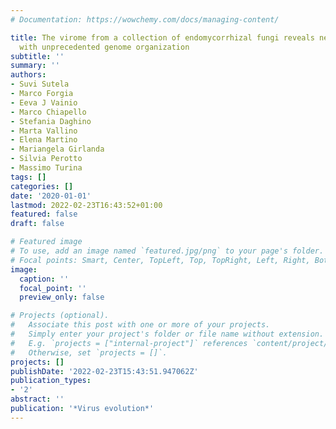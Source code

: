 ```yaml
---
# Documentation: https://wowchemy.com/docs/managing-content/

title: The virome from a collection of endomycorrhizal fungi reveals new viral taxa
  with unprecedented genome organization
subtitle: ''
summary: ''
authors:
- Suvi Sutela
- Marco Forgia
- Eeva J Vainio
- Marco Chiapello
- Stefania Daghino
- Marta Vallino
- Elena Martino
- Mariangela Girlanda
- Silvia Perotto
- Massimo Turina
tags: []
categories: []
date: '2020-01-01'
lastmod: 2022-02-23T16:43:52+01:00
featured: false
draft: false

# Featured image
# To use, add an image named `featured.jpg/png` to your page's folder.
# Focal points: Smart, Center, TopLeft, Top, TopRight, Left, Right, BottomLeft, Bottom, BottomRight.
image:
  caption: ''
  focal_point: ''
  preview_only: false

# Projects (optional).
#   Associate this post with one or more of your projects.
#   Simply enter your project's folder or file name without extension.
#   E.g. `projects = ["internal-project"]` references `content/project/deep-learning/index.md`.
#   Otherwise, set `projects = []`.
projects: []
publishDate: '2022-02-23T15:43:51.947062Z'
publication_types:
- '2'
abstract: ''
publication: '*Virus evolution*'
---
```

